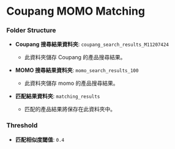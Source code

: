 # Coupang MOMO Matching
### Folder Structure
- **Coupang 搜尋結果資料夾**: `coupang_search_results_M11207424`
  - 此資料夾儲存 Coupang 的產品搜尋結果。

- **MOMO 搜尋結果資料夾**: `momo_search_results_100`
  - 此資料夾儲存 momo 的產品搜尋結果。

- **匹配結果資料夾**: `matching_results`
  - 匹配的產品結果將保存在此資料夾中。

### Threshold
- **匹配相似度閾值**: `0.4`